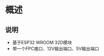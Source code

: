 <!--
 * @Author: your name
 * @Date: 2021-07-27 20:45:29
 * @LastEditTime: 2021-07-27 20:47:18
 * @LastEditors: Please set LastEditors
 * @Description: In User Settings Edit
 * @FilePath: \undefinedd:\git_repo\mrwuweijie\esp32_controller\readme.md
-->
# 概述

## 说明

- 基于ESP32 WROOM 32D模块
- 带一个FPC接口、12V输出端口、5V输出端口
